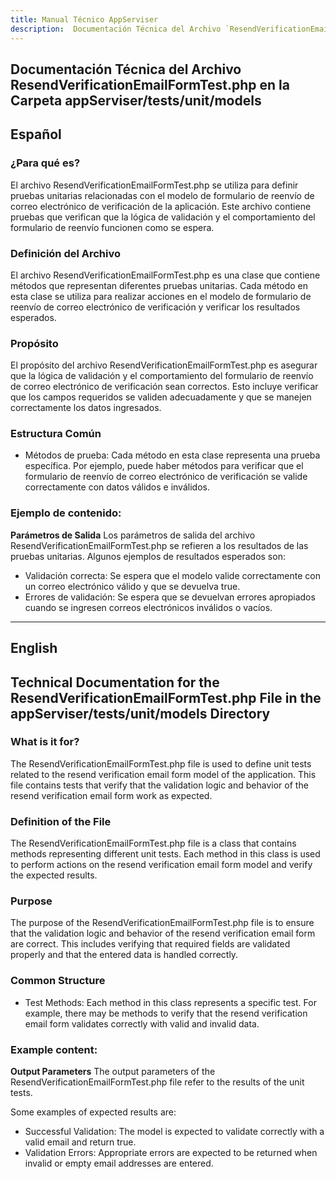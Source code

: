```yaml
---
title: Manual Técnico AppServiser
description:  Documentación Técnica del Archivo `ResendVerificationEmailFormTest.php`
---
```


## Documentación Técnica del Archivo ResendVerificationEmailFormTest.php en la Carpeta appServiser/tests/unit/models

## Español

### ¿Para qué es?
El archivo ResendVerificationEmailFormTest.php se utiliza para definir pruebas unitarias relacionadas con el modelo de formulario de reenvío de correo electrónico de verificación de la aplicación. Este archivo contiene pruebas que verifican que la lógica de validación y el comportamiento del formulario de reenvío funcionen como se espera.

### Definición del Archivo
El archivo ResendVerificationEmailFormTest.php es una clase que contiene métodos que representan diferentes pruebas unitarias. Cada método en esta clase se utiliza para realizar acciones en el modelo de formulario de reenvío de correo electrónico de verificación y verificar los resultados esperados.

### Propósito
El propósito del archivo ResendVerificationEmailFormTest.php es asegurar que la lógica de validación y el comportamiento del formulario de reenvío de correo electrónico de verificación sean correctos. Esto incluye verificar que los campos requeridos se validen adecuadamente y que se manejen correctamente los datos ingresados.

### Estructura Común
- Métodos de prueba: Cada método en esta clase representa una prueba específica. Por ejemplo, puede haber métodos para verificar que el formulario de reenvío de correo electrónico de verificación se valide correctamente con datos válidos e inválidos.

### Ejemplo de contenido:
**Parámetros de Salida**
Los parámetros de salida del archivo ResendVerificationEmailFormTest.php se refieren a los resultados de las pruebas unitarias. Algunos ejemplos de resultados esperados son:
- Validación correcta: Se espera que el modelo valide correctamente con un correo electrónico válido y que se devuelva true.
- Errores de validación: Se espera que se devuelvan errores apropiados cuando se ingresen correos electrónicos inválidos o vacíos.

---

## English

## Technical Documentation for the ResendVerificationEmailFormTest.php File in the appServiser/tests/unit/models Directory

### What is it for?
The ResendVerificationEmailFormTest.php file is used to define unit tests related to the resend verification email form model of the application. This file contains tests that verify that the validation logic and behavior of the resend verification email form work as expected.

### Definition of the File
The ResendVerificationEmailFormTest.php file is a class that contains methods representing different unit tests. Each method in this class is used to perform actions on the resend verification email form model and verify the expected results.

### Purpose
The purpose of the ResendVerificationEmailFormTest.php file is to ensure that the validation logic and behavior of the resend verification email form are correct. This includes verifying that required fields are validated properly and that the entered data is handled correctly.

### Common Structure
- Test Methods: Each method in this class represents a specific test. For example, there may be methods to verify that the resend verification email form validates correctly with valid and invalid data.

### Example content:
**Output Parameters**
The output parameters of the ResendVerificationEmailFormTest.php file refer to the results of the unit tests. 

Some examples of expected results are:
- Successful Validation: The model is expected to validate correctly with a valid email and return true.
- Validation Errors: Appropriate errors are expected to be returned when invalid or empty email addresses are entered.